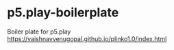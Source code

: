 # p5.play-boilerplate
Boiler plate for p5.play
https://vaishnavvenugopal.github.io/plinko1.0/index.html
